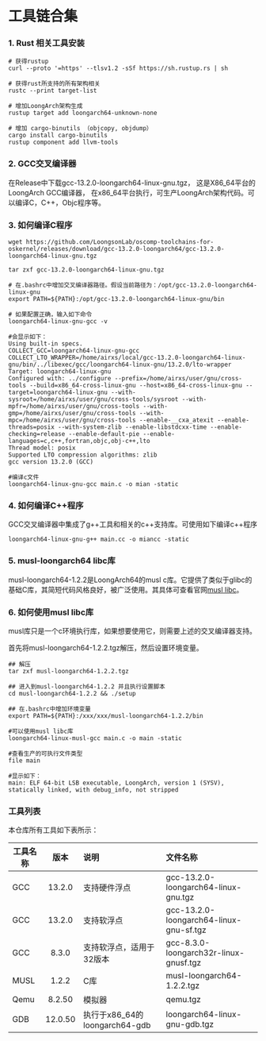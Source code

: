 # 工具链合集


### 1. Rust 相关工具安装

``` shell 
# 获得rustup
curl --proto '=https' --tlsv1.2 -sSf https://sh.rustup.rs | sh

# 获得rust所支持的所有架构相关
rustc --print target-list

# 增加LoongArch架构生成
rustup target add loongarch64-unknown-none

# 增加 cargo-binutils （objcopy, objdump）
cargo install cargo-binutils
rustup component add llvm-tools
```



### 2. GCC交叉编译器

在Release中下载gcc-13.2.0-loongarch64-linux-gnu.tgz， 这是X86_64平台的LoongArch GCC编译器，
在x86_64平台执行，可生产LoongArch架构代码。可以编译C，C++，Objc程序等。



### 3. 如何编译C程序

```shell
wget https://github.com/LoongsonLab/oscomp-toolchains-for-oskernel/releases/download/gcc-13.2.0-loongarch64/gcc-13.2.0-loongarch64-linux-gnu.tgz

tar zxf gcc-13.2.0-loongarch64-linux-gnu.tgz

# 在.bashrc中增加交叉编译器路径。假设当前路径为：/opt/gcc-13.2.0-loongarch64-linux-gnu
export PATH=${PATH}:/opt/gcc-13.2.0-loongarch64-linux-gnu/bin

# 如果配置正确，输入如下命令
loongarch64-linux-gnu-gcc -v

#会显示如下：
Using built-in specs.
COLLECT_GCC=loongarch64-linux-gnu-gcc
COLLECT_LTO_WRAPPER=/home/airxs/local/gcc-13.2.0-loongarch64-linux-gnu/bin/../libexec/gcc/loongarch64-linux-gnu/13.2.0/lto-wrapper
Target: loongarch64-linux-gnu
Configured with: ../configure --prefix=/home/airxs/user/gnu/cross-tools --build=x86_64-cross-linux-gnu --host=x86_64-cross-linux-gnu --target=loongarch64-linux-gnu --with-sysroot=/home/airxs/user/gnu/cross-tools/sysroot --with-mpfr=/home/airxs/user/gnu/cross-tools --with-gmp=/home/airxs/user/gnu/cross-tools --with-mpc=/home/airxs/user/gnu/cross-tools --enable-__cxa_atexit --enable-threads=posix --with-system-zlib --enable-libstdcxx-time --enable-checking=release --enable-default-pie --enable-languages=c,c++,fortran,objc,obj-c++,lto
Thread model: posix
Supported LTO compression algorithms: zlib
gcc version 13.2.0 (GCC) 

#编译c文件
loongarch64-linux-gnu-gcc main.c -o mian -static
```



### 4. 如何编译C++程序
GCC交叉编译器中集成了g++工具和相关的c++支持库。可使用如下编译c++程序

```shell
loongarch64-linux-gnu-g++ main.cc -o miancc -static

```



### 5. musl-loongarch64 libc库
musl-loongarch64-1.2.2是LoongArch64的musl c库。它提供了类似于glibc的基础C库，其简短代码风格良好，被广泛使用。其具体可查看官网[musl libc](https://musl.libc.org/)。



### 6. 如何使用musl libc库
musl库只是一个c环境执行库，如果想要使用它，则需要上述的交叉编译器支持。

首先将musl-loongarch64-1.2.2.tgz解压，然后设置环境变量。
```shell
## 解压
tar zxf musl-loongarch64-1.2.2.tgz

## 进入到musl-loongarch64-1.2.2 并且执行设置脚本
cd musl-loongarch64-1.2.2 && ./setup

## 在.bashrc中增加环境变量
export PATH=${PATH}:/xxx/xxx/musl-loongarch64-1.2.2/bin

#可以使用musl libc库
loongarch64-linux-musl-gcc main.c -o main -static

#查看生产的可执行文件类型
file main 

#显示如下：
main: ELF 64-bit LSB executable, LoongArch, version 1 (SYSV), statically linked, with debug_info, not stripped

```


### 工具列表

本仓库所有工具如下表所示：

| 工具名称    | 版本 | 说明    |   文件名称 |
|------|:------:|:------|:------|
|GCC | 13.2.0 | 支持硬件浮点| gcc-13.2.0-loongarch64-linux-gnu.tgz|
|GCC | 13.2.0 | 支持软浮点| gcc-13.2.0-loongarch64-linux-gnu-sf.tgz|
|GCC | 8.3.0  | 支持软浮点，适用于32版本| gcc-8.3.0-loongarch32r-linux-gnusf.tgz|
|MUSL | 1.2.2 | C库 | musl-loongarch64-1.2.2.tgz|
|Qemu | 8.2.50 | 模拟器 | qemu.tgz|
|GDB | 12.0.50 | 执行于x86_64的loongarch64-gdb | loongarch64-linux-gnu-gdb.tgz|



